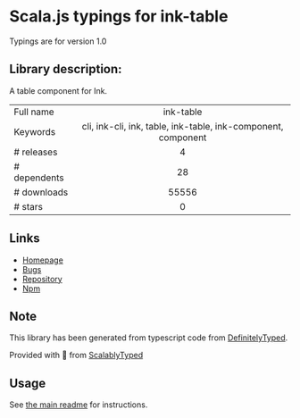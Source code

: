 
# Scala.js typings for ink-table

Typings are for version 1.0

## Library description:
A table component for Ink.

|                    |                 |
| ------------------ | :-------------: |
| Full name          | ink-table |
| Keywords           | cli, ink-cli, ink, table, ink-table, ink-component, component |
| # releases         | 4 |
| # dependents       | 28 |
| # downloads        | 55556 |
| # stars            | 0 |

## Links
- [Homepage](https://github.com/maticzav/ink-table#readme)
- [Bugs](https://github.com/maticzav/ink-table/issues)
- [Repository](https://github.com/maticzav/ink-table)
- [Npm](https://www.npmjs.com/package/ink-table)
    


## Note
This library has been generated from typescript code from [DefinitelyTyped](https://definitelytyped.org).

Provided with :purple_heart: from [ScalablyTyped](https://github.com/oyvindberg/ScalablyTyped)

## Usage
See [the main readme](../../readme.md) for instructions.


